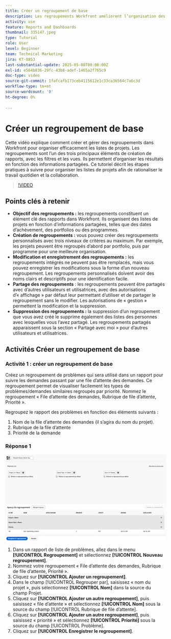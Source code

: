```yaml
---
title: Créer un regroupement de base
description: Les regroupements Workfront améliorent l’organisation des projets en permettant aux utilisateurs et utilisatrices de classer les listes en fonction d’éléments tels que les portfolios, les programmes ou les dates d’achèvement, avec des options de partage et de gestion personnalisables pour une collaboration efficace.
activity: use
feature: Reports and Dashboards
thumbnail: 335147.jpeg
type: Tutorial
role: User
level: Beginner
team: Technical Marketing
jira: KT-8853
last-substantial-update: 2025-05-08T00:00:00Z
exl-id: e564b836-29fc-43b8-adef-1465a2f765c9
doc-type: video
source-git-commit: 1fafcafb173ceb4115612e1c33ca36564c7a6c3d
workflow-type: tm+mt
source-wordcount: '0'
ht-degree: 0%

---
```


# Créer un regroupement de base

Cette vidéo explique comment créer et gérer des regroupements dans Workfront pour organiser efficacement les listes de projets. Les regroupements sont l’un des trois principaux éléments de création de rapports, avec les filtres et les vues. Ils permettent d’organiser les résultats en fonction des informations partagées.
Ce tutoriel décrit les étapes pratiques à suivre pour organiser les listes de projets afin de rationaliser le travail quotidien et la collaboration.

>[!VIDEO](https://video.tv.adobe.com/v/3449817/?quality=12&learn=on&captions=fre_fr)

## Points clés à retenir

* **Objectif des regroupements :** les regroupements constituent un élément clé des rapports dans Workfront. Ils organisent des listes de projets en fonction d’informations partagées, telles que des dates d’achèvement, des portfolios ou des programmes.
* **Création de regroupements :** vous pouvez créer des regroupements personnalisés avec trois niveaux de critères au maximum. Par exemple, les projets peuvent être regroupés d’abord par portfolio, puis par programme pour une meilleure organisation.
* **Modification et enregistrement des regroupements :** les regroupements intégrés ne peuvent pas être remplacés, mais vous pouvez enregistrer les modifications sous la forme d’un nouveau regroupement. Les regroupements personnalisés doivent avoir des noms clairs et descriptifs pour une identification facile.
* **Partage des regroupements** : les regroupements peuvent être partagés avec d’autres utilisateurs et utilisatrices, avec des autorisations d’« affichage » par défaut leur permettant d’utiliser et de partager le regroupement sans le modifier. Les autorisations de « gestion » permettent la modification et la suppression.
* **Suppression des regroupements :** la suppression d’un regroupement que vous avez créé le supprime également des listes des personnes avec lesquelles vous l’avez partagé. Les regroupements partagés apparaissent sous la section « Partagé avec moi » pour d’autres utilisateurs et utilisatrices.

## Activités Créer un regroupement de base


### Activité 1 : créer un regroupement de base

Créez un regroupement de problèmes qui sera utilisé dans un rapport pour suivre les demandes passant par une file d’attente des demandes. Ce regroupement permet de visualiser facilement les types de problèmes/demandes similaires regroupés par priorité. Nommez le regroupement « File d’attente des demandes, Rubrique de file d’attente, Priorité ».

Regroupez le rapport des problèmes en fonction des éléments suivants :

1. Nom de la file d’attente des demandes (il s’agira du nom du projet).
1. Rubrique de la file d’attente
1. Priorité de la demande

### Réponse 1

![Une image de l’écran de création d’un nouveau regroupement](assets/grouping-exercise.png)

1. Dans un rapport de liste de problèmes, allez dans le menu **[!UICONTROL Regroupement]** et sélectionnez **[!UICONTROL Nouveau regroupement]**.
1. Nommez votre regroupement « File d’attente des demandes, Rubrique de file d’attente, Priorité ».
1. Cliquez sur **[!UICONTROL Ajouter un regroupement]**.
1. Dans le champ [!UICONTROL Regrouper par], saisissez « nom du projet », puis sélectionnez **[!UICONTROL Nom]** dans la source du champ Projet.
1. Cliquez sur **[!UICONTROL Ajouter un autre regroupement]**, puis saisissez « file d’attente » et sélectionnez **[!UICONTROL Nom]** sous la source du champ [!UICONTROL Rubrique de file d’attente].
1. Cliquez sur **[!UICONTROL Ajouter un autre regroupement]**, puis saisissez « priorité » et sélectionnez **[!UICONTROL Priorité]** sous la source du champ [!UICONTROL Problème].
1. Cliquez sur **[!UICONTROL Enregistrer le regroupement]**.
